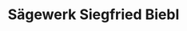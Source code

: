 ---
title: "Sägewerk Siegfried Biebl"
url: /ringelai/saegewerk-siegfried-biebl/
shop: Lebensmittel
---